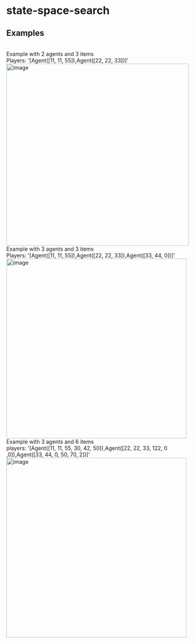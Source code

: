 # state-space-search
## Examples
<br>
Example with 2 agents and 3 items <br>
Players: '[Agent([11, 11, 55]),Agent([22, 22, 33])]' <br>
<img width="480" alt="image" src="https://user-images.githubusercontent.com/90526270/202851038-ef9ba7f1-7276-4db9-859f-27601f7e7b98.png">
<br>
Example with 3 agents and 3 items <br>
Players: '[Agent([11, 11, 55]),Agent([22, 22, 33]),Agent([33, 44, 0])]' <br>
<img width="474" alt="image" src="https://user-images.githubusercontent.com/90526270/202851233-cd11a392-f55a-441d-8304-9aff2437d0b0.png">
<br>
Example with 3 agents and 6 items <br>
players: '[Agent([11, 11, 55, 30, 42, 50]),Agent([22, 22, 33, 122, 0 ,0]),Agent([33, 44, 0, 50, 70, 2])]' <br>
<img width="474" alt="image" src="https://user-images.githubusercontent.com/90526270/202851344-121b415e-4aee-4662-88f7-945686c633cc.png">

